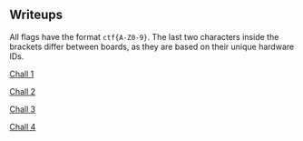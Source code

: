 
## Writeups

All flags have the format `ctf{A-Z0-9}`. The last two characters inside the brackets differ between boards, as they are based on their unique hardware IDs.

[Chall 1](chall1.md)

[Chall 2](chall2.md)

[Chall 3](chall3.md)

[Chall 4](chall4.md)
